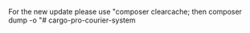 For the new update please use "composer clearcache; then composer dump -o "# cargo-pro-courier-system

